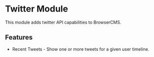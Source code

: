 # Twitter Module

This module adds twitter API capabilities to BrowserCMS.

## Features

* Recent Tweets - Show one or more tweets for a given user timeline.